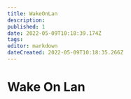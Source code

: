```yaml
---
title: WakeOnLan
description: 
published: 1
date: 2022-05-09T10:18:39.174Z
tags: 
editor: markdown
dateCreated: 2022-05-09T10:18:35.266Z
---
```


# Wake On Lan